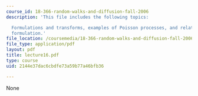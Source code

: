 ```yaml
---
course_id: 18-366-random-walks-and-diffusion-fall-2006
description: 'This file includes the following topics:

  Formulations and transforms, examples of Poisson processes, and relation to the
  formulation.'
file_location: /coursemedia/18-366-random-walks-and-diffusion-fall-2006/2144e37dac6cbdfe73a59b77a46bfb36_lecture16.pdf
file_type: application/pdf
layout: pdf
title: lecture16.pdf
type: course
uid: 2144e37dac6cbdfe73a59b77a46bfb36

---
```

None